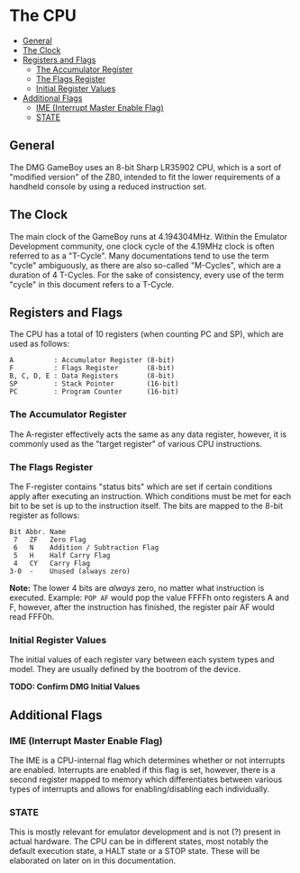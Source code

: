# The CPU

  * [General](#general)
  * [The Clock](#the-clock)
  * [Registers and Flags](#registers-and-flags)
    + [The Accumulator Register](#the-accumulator-register)
    + [The Flags Register](#the-flags-register)
    + [Initial Register Values](#initial-register-values)
  * [Additional Flags](#additional-flags)
    + [IME (Interrupt Master Enable Flag)](#ime--interrupt-master-enable-flag-)
    + [STATE](#state)

## General
The DMG GameBoy uses an 8-bit Sharp LR35902 CPU, which is a sort of "modified version" of the Z80, intended to fit the lower requirements of a handheld console by using a reduced instruction set.

## The Clock
The main clock of the GameBoy runs at 4.194304MHz. Within the Emulator Development community, one clock cycle of the 4.19MHz clock is often referred to as a "T-Cycle". Many documentations tend to use the term "cycle" ambiguously, as there are also so-called "M-Cycles", which are a duration of 4 T-Cycles. For the sake of consistency, every use of the term "cycle" in this document refers to a T-Cycle.

## Registers and Flags
The CPU has a total of 10 registers (when counting PC and SP), which are used as follows:
```
A          : Accumulator Register (8-bit)
F          : Flags Register       (8-bit)
B, C, D, E : Data Registers       (8-bit)
SP         : Stack Pointer        (16-bit)
PC         : Program Counter      (16-bit)
```

### The Accumulator Register
The A-register effectively acts the same as any data register, however, it is commonly used as the "target register" of various CPU instructions.

### The Flags Register
The F-register contains "status bits" which are set if certain conditions apply after executing an instruction. Which conditions must be met for each bit to be set is up to the instruction itself. The bits are mapped to the 8-bit register as follows:
```
Bit Abbr. Name
 7   ZF   Zero Flag
 6   N    Addition / Subtraction Flag
 5   H    Half Carry Flag
 4   CY   Carry Flag
3-0  -    Unused (always zero)
```

**Note:** The lower 4 bits are *always* zero, no matter what instruction is executed. Example: `POP AF` would pop the value FFFFh onto registers A and F, however, after the instruction has finished, the register pair AF would read FFF0h.

### Initial Register Values
The initial values of each register vary between each system types and model. They are usually defined by the bootrom of the device.

**TODO: Confirm DMG Initial Values**

## Additional Flags
### IME (Interrupt Master Enable Flag)
The IME is a CPU-internal flag which determines whether or not interrupts are enabled. Interrupts are enabled if this flag is set, however, there is a second register mapped to memory which differentiates between various types of interrupts and allows for enabling/disabling each individually.

### STATE
This is mostly relevant for emulator development and is not (?) present in actual hardware. The CPU can be in different states, most notably the default execution state, a HALT state or a STOP state. These will be elaborated on later on in this documentation.
